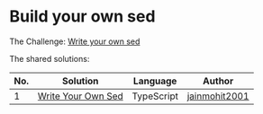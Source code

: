 # Build your own sed

The Challenge: [Write your own sed](https://codingchallenges.fyi/challenges/challenge-sed)

The shared solutions:

| No. | Solution | Language | Author |
|-----|----------|----------|--------|
| 1 | [Write Your Own Sed](https://github.com/jainmohit2001/coding-challenges/tree/master/src/21) | TypeScript | [jainmohit2001](https://github.com/jainmohit2001) |
